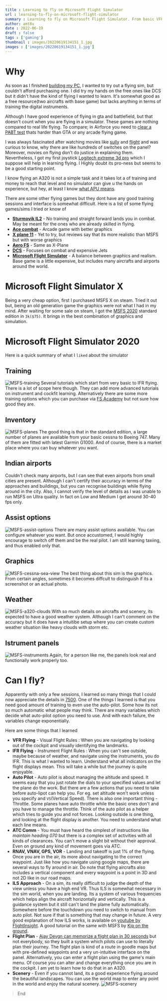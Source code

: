 ```yaml
---
title : Learning to fly on Microsoft Flight Simulator
url : learning-to-fly-on-microsoft-flight-simulator
summary : Learning to fly on Microsoft Flight Simulator. From basic VFR in cessna to commercial IFR including VOR, ILS, RNAV and auto pilot.
author: amt8u
date : 2022-06-19
draft : false
tags : ['gaming']
thumbnail : images/20220619134151_1.jpg
images : ['images/20220619134151_1.jpg']
---
```


# Why
As soon as I finished [building my PC](https://cybercafe.dev/building-a-gaming-pc-in-india/), I wanted to try out a flying sim, but couldn't afford purchasing one. I did try my hands on the free ones like DCS but it didn't have the kind of flying I wanted to learn. It's somewhat good as a free resource(two aircrafts with base game) but lacks anything in terms of training the digital instruments.

Although I have good experience of flying in gta and battlefield, but that doesn't count when you are flying in a simulator. These games are nothing compared to real life flying. To compare; in Airforce you need to [clear a PABT test](https://byjusexamprep.com/what-is-pabt-test-in-indian-armed-forces-i) thats harder than GTA or any arcade flying game.

I was always fascinated after watching movies like [sully](https://www.imdb.com/title/tt3263904/) and [flight](https://www.imdb.com/title/tt1907668/) and was curious to know, why there are like hundreds of switches on the panel? Moreover, movies on flying don't do justice in explaining them. Nevertheless, I got my first joystick [Logitech extreme 3d pro](https://www.logitechg.com/en-in/products/space/extreme-3d-pro-joystick.942-000008.html) which I suppose will help in learning flying. I Highly doubt its pro-ness but seems to be a good starting point.

I know flying an A320 is not a simple task and it takes lot a of training and money to reach that level and no simulator can give u the hands on experience, but hey, at least I know [what APU means](https://www.youtube.com/watch?v=xEDlMiFGleY).

There are some other flying games but they dont have any good training sessions and interface is somewhat difficult. Here is a list of some flying games/sims I tried or know of

* **[Sturmovik IL2](https://store.steampowered.com/app/15320/IL2_Sturmovik_1946/)** - No training and straight forward lands you in combat. May be meant for the ones who are already skilled in flying.
* **[Ace combat](https://store.steampowered.com/app/502500/ACE_COMBAT_7_SKIES_UNKNOWN/)** - Arcade game with better graphics
* **[X plane 11](https://store.steampowered.com/app/269950/XPlane_11/)** - Yet to try, but reviews say that its more realistic than MSFS but with worse graphics
* **[Aero FS](https://store.steampowered.com/app/434030/Aerofly_FS_2_Flight_Simulator/)** - Same as X-Plane
* **[DCS](https://store.steampowered.com/app/223750/DCS_World_Steam_Edition/)** - Focuses on combat and expensive Jets
* **[Microsoft Flight Simulator](https://store.steampowered.com/app/1250410/Microsoft_Flight_Simulator_Game_of_the_Year_Edition/)** - A balance between graphics and realism. Base game is a little expensive, but includes many aircrafts and airports around the world.


# Microsoft Flight Simulator X

Being a very cheap option, first I purchased MSFS X on steam. Tried it out but, being an old generation game the graphics were not what I had in my mind. After waiting for some sale on steam, I got the [MSFS 2020](https://www.flightsimulator.com/) standard edition in `3k($75)`. It brings in the best combination of graphics and simulation.

# Microsoft Flight Simulator 2020
Here is a quick summary of what I `liked` about the simulator

## Training
![MSFS-training](images/training.jpg)
Several tutorials which start from very basic to IFR flying. There is a lot of scope here though. They can add more advanced tutorials on instrument and cockfit learning. Alternatively there are some more training options which you can purchase via [FS Academy](https://www.aerosoft.com/us/microsoft-flight-simulator/msfs-tools/3325/fs-academy-vfr-msfs) but not sure how good they are.


## Inventory
![MSFS-planes](images/planes.jpg)
The good thing is that in the standard edition, a large number of planes are available from your basic cessna to Boeing 747. Many of them are fitted with latest Garmin G1000. And of course, there is a market place where you can buy whatever you want.


## Indian airports
Couldn't check many airports, but I can see that even airports from small cities are present. Although I can't certify their accuracy in terms of the approaches and buildings, but you can recognise buildings while flying around in the city. Also, I cannot verify the level of details as I was unable to run MSFS on Ultra quality. In fact on Low and Medium I get around 30-40 fps only.

## Assist options
![MSFS-assist-options](images/assist-options.jpg)
There are many assist options available. You can configure whatever you want. But once accustomed, I would highly encourage to switch off them and be the real pilot. I am still learning taxiing, and thus enabled only that.

## Graphics
![MSFS-cessna-sea-view](images/cessna-top-sea-view.jpg)
The best thing about this sim is the graphics. From certain angles, sometimes it becomes diffcult to distinguish if its a screenshot or an actual photo.

## Weather
![MSFS-a320-clouds](images/a320-clouds.jpg)
With so much details on aircrafts and scenery, its expected to have a good weather system. Although I can't comment on the accuracy but it does have a intuitibe setup where you can create custom weather situation like heavy clouds with storm etc.


## Istrument panels
![MSFS-instruments](images/instruments.jpg)
Again, for a person like me, the panels look real and functionally work properly too. 



# Can I fly?
Apparently with only a few sessions, I learned so many things that I could now appreciate the details in [7500](https://www.imdb.com/title/tt6436726). One of the things I learned is that you need good amount of training to even use the auto-pilot. Some how its not so much automatic what people may think. There are many variables which decide what auto-pilot option you need to use. And with each failure, the variables change exponentially.

Here are some things that I learned

* **VFR Flying** - Visual Flight Rules : When you are navigating by looking out of the cockpit and visually identifying the landmarks.
* **IFR Flying** - Instrument Flight Rules : When you can't see outside, maybe because of weather, and navigate using the instruments, you do IFR. This is what I wanted to learn. Understand what all indicators on the flight displays mean. This will take a while but the journey is quite enjoyable.
* **Auto Pilot** - Auto pilot is about managing the altitude and speed. It seems easy that you just rotate the dials to your specified values and let the plane do the work. But there are a few actions that you need to take before auto-lipot can help you. For eg. set altitude won't work unless you specify and `VS`(Vertical Speed). There is also one important thing - Throttle. Some planes have auto throttle while the basic ones don't and you have to manage the throttle. Think of the auto pilot as a helper which tries to guide you and not forces. Looking outside is one thing, and looking at the flight display is another. You need to understand what each line means.
* **ATC Comm** - You must have heard the simplest of instructions like *maintain heading 070* but there is a complex set of activities with all kinds of clearances. You can't move a slight bit without their approval. Even on ground any kind of movement goes via ATC.
* **RNAV, VNAV, GPS, VOR** - Landing and takeoff is just 1% of the flying. Once you are in the air, its more about navigating to the correct waypoint. Just like how you navigate using google maps, there are several ways to fly around in air. Do note that flying aircrafts also includes a vertical component and every waypoint is a point in 3D and not 2D like in our road maps.
* **ILS Approach** - On a sim, its really difficult to judge the depth of the view unless you have a high end VR. Thus ILS is somewhat necessary in the sim world, when you are landing. Its a system of various frequencies which helps align the aircraft horizontally and vertically. This is a guidance system but it still can't land the plame fully automatically. Somewhere before the touchdown you need to switch to manual from auto pilot. Not sure if that is something that may change in future. A very good explanation of how ILS works, is available on [youtube by FlightInsight](https://www.youtube.com/watch?v=taqMkdXL3Xg&list=PLUtUP1YZ8ZHThgyWxYWrDsp1QssFZUge5&index=2). A good tutorial on the same with MSFS by [Kip on the ground](https://www.youtube.com/watch?v=wxMrLBDKydM&list=PLUtUP1YZ8ZHThgyWxYWrDsp1QssFZUge5&index=4&t=247s).
* **Flight Plan** - [Ajay Devgn can memorize a flight plan in 30 seconds](https://www.imdb.com/title/tt11460992) but not everybody, so they built a system which pilots can use to literally plan their journey. The flight plan is kind of a route in goodle maps but with pre-defined waypoints and a very un-intuitive interface on the panel. Alternatively, you can enter a flight plan using the game's main menu. Of course you can alter and change everything once you are in the cockpit. I am yet to learn how to do that in an A320.
* **Scenery** - Even if you cannot land, its a good experience flying around the beautiful landscapes. You can use the world map to enter any point in the world and enjoy the natural scenery.
![MSFS-scenery](images/cessna-scenery.jpg)

> End